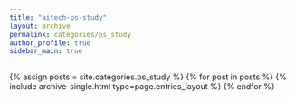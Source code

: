 ```yaml
---
title: "aitech-ps-study"
layout: archive
permalink: categories/ps_study
author_profile: true
sidebar_main: true
---
```



{% assign posts = site.categories.ps_study %}
{% for post in posts %} {% include archive-single.html type=page.entries_layout %} {% endfor %}